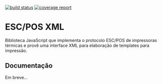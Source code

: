 [![build status](https://gitlab.com/datahex/escpos-xml/badges/master/build.svg)](https://gitlab.com/datahex/escpos-xml/commits/master)
[![coverage report](https://gitlab.com/datahex/escpos-xml/badges/master/coverage.svg?job=test)](https://gitlab.com/datahex/escpos-xml/commits/master)

# ESC/POS XML

Biblioteca JavaScript que implementa o protocolo ESC/POS de impressoras térmicas e provê uma interface XML para
elaboração de templates para impressão.

## Documentação

Em breve...
